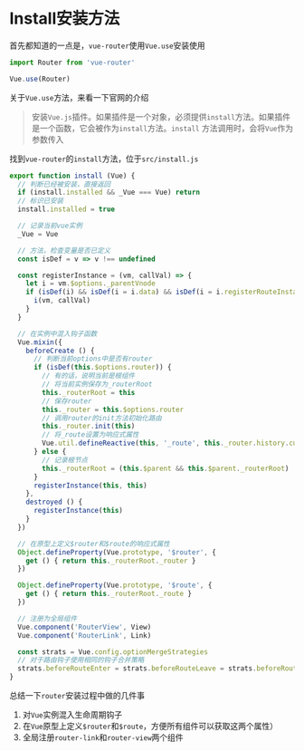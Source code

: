 # Install安装方法
首先都知道的一点是，`vue-router`使用`Vue.use`安装使用
```javascript
import Router from 'vue-router'

Vue.use(Router)
```
关于`Vue.use`方法，来看一下官网的介绍
> 安装`Vue.js`插件。如果插件是一个对象，必须提供`install`方法。如果插件是一个函数，它会被作为`install`方法。`install` 方法调用时，会将`Vue`作为参数传入

找到`vue-router`的`install`方法，位于`src/install.js`
```javascript
export function install (Vue) {
  // 判断已经被安装，直接返回 
  if (install.installed && _Vue === Vue) return
  // 标识已安装
  install.installed = true

  // 记录当前vue实例
  _Vue = Vue

  // 方法，检查变量是否已定义
  const isDef = v => v !== undefined

  const registerInstance = (vm, callVal) => {
    let i = vm.$options._parentVnode
    if (isDef(i) && isDef(i = i.data) && isDef(i = i.registerRouteInstance)) {
      i(vm, callVal)
    }
  }

  // 在实例中混入钩子函数
  Vue.mixin({
    beforeCreate () {
      // 判断当前options中是否有router
      if (isDef(this.$options.router)) {
      	// 有的话，说明当前是根组件
      	// 将当前实例保存为_routerRoot
        this._routerRoot = this
        // 保存router
        this._router = this.$options.router
        // 调用router的init方法初始化路由
        this._router.init(this)
        // 将_route设置为响应式属性
        Vue.util.defineReactive(this, '_route', this._router.history.current)
      } else {
      	// 记录根节点
        this._routerRoot = (this.$parent && this.$parent._routerRoot) || this
      }
      registerInstance(this, this)
    },
    destroyed () {
      registerInstance(this)
    }
  })

  // 在原型上定义$router和$route的响应式属性
  Object.defineProperty(Vue.prototype, '$router', {
    get () { return this._routerRoot._router }
  })

  Object.defineProperty(Vue.prototype, '$route', {
    get () { return this._routerRoot._route }
  })

  // 注册为全局组件
  Vue.component('RouterView', View)
  Vue.component('RouterLink', Link)

  const strats = Vue.config.optionMergeStrategies
  // 对于路由钩子使用相同的钩子合并策略
  strats.beforeRouteEnter = strats.beforeRouteLeave = strats.beforeRouteUpdate = strats.created
}
```
总结一下`router`安装过程中做的几件事
1. 对`Vue`实例混入生命周期钩子
2. 在`Vue`原型上定义`$router`和`$route`，方便所有组件可以获取这两个属性） 
3. 全局注册`router-link`和`router-view`两个组件